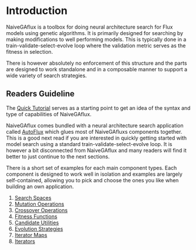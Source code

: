 # Introduction

NaiveGAflux is a toolbox for doing neural architecture search for Flux models using genetic algorithms. 
It is primarily designed for searching by making modifications to well performing models. This is typically 
done in a train-validate-select-evolve loop where the validation metric serves as the fitness in selection.

There is however absolutely no enforcement of this structure and the parts are designed to work standalone
and in a composable manner to support a wide variety of search strategies.

## Readers Guideline

The [Quick Tutorial](@ref) serves as a starting point to get an idea of the syntax and type of capabilities of NaiveGAflux.

NaiveGAflux comes bundled with a neural architecture search application called [AutoFlux](@ref) which glues most of NaiveGAfluxs components together. 
This is a good next read if you are interested in quickly getting started with model search using a standard train-validate-select-evolve loop. 
It is however a bit disconnected from NaiveGAflux and many readers will find it better to just continue to the next sections.

There is a short set of examples for each main component types. Each component is designed to work well in isolation and examples are largely 
self-contained, allowing you to pick and choose the ones you like when building an own application.

1. [Search Spaces](@ref)
2. [Mutation Operations](@ref)
3. [Crossover Operations](@ref)
4. [Fitness Functions](@ref)
5. [Candidate Utilities](@ref)
6. [Evolution Strategies](@ref)
7. [Iterator Maps](@ref) 
8. [Iterators](@ref)





